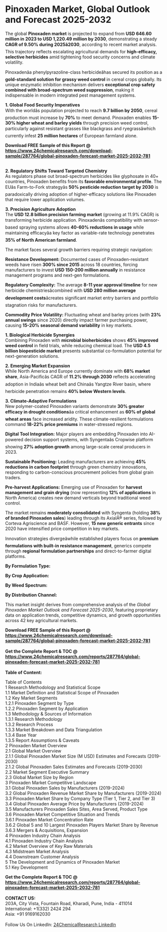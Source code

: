 <h1>Pinoxaden Market, Global Outlook and Forecast 2025-2032</h1><p>The global <strong>Pinoxaden market</strong> is projected to expand from <strong>USD 646.60 million in 2023 to USD 1,220.49 million by 2030</strong>, demonstrating a steady <strong>CAGR of 9.50% during 2025â2030</strong>, according to recent market analysis. This trajectory reflects escalating agricultural demands for <strong>high-efficacy, selective herbicides</strong> amid tightening food security concerns and climate volatility.</p><p>Pinoxadenâa phenylpyrazoline-class herbicideâhas secured its position as a <strong>gold-standard solution for grassy weed control</strong> in cereal crops globally. Its unique enzymatic inhibition mechanism delivers <strong>exceptional crop safety combined with broad-spectrum weed suppression</strong>, making it indispensable in modern integrated pest management systems.</p><p><strong>1. Global Food Security Imperatives</strong><br>
With the worldâs population projected to reach <strong>9.7 billion by 2050</strong>, cereal production must increase by <strong>70%</strong> to meet demand. Pinoxaden enables <strong>15-30% higher wheat and barley yields</strong> through precision weed control, particularly against resistant grasses like blackgrass and ryegrassâwhich currently infest <strong>25 million hectares</strong> of European farmland alone.</p><div><b>Download FREE Sample of this Report @ 
            <a href="https://www.24chemicalresearch.com/download-sample/287764/global-pinoxaden-forecast-market-2025-2032-781">
            https://www.24chemicalresearch.com/download-sample/287764/global-pinoxaden-forecast-market-2025-2032-781</a></b></div><br><p><strong>2. Regulatory Shifts Toward Targeted Chemistry</strong><br>
As regulators phase out broad-spectrum herbicides like glyphosate in 40+ countries, Pinoxaden benefits from its <strong>favorable environmental profile</strong>. The EUâs Farm-to-Fork strategyâs <strong>50% pesticide reduction target by 2030</strong> is paradoxically driving adoption of higher-efficacy solutions like Pinoxaden that require lower application volumes.</p><p><strong>3. Precision Agriculture Adoption</strong><br>
The <strong>USD 12.8 billion precision farming market</strong> (growing at 11.9% CAGR) is transforming herbicide application. Pinoxadenâs compatibility with sensor-based spraying systems allows <strong>40-60% reductions in usage</strong> while maintaining efficacyâa key factor as variable-rate technology penetrates <strong>35% of North American farmland</strong>.</p><p>The market faces several growth barriers requiring strategic navigation:</p><p><strong>Resistance Development:</strong> Documented cases of Pinoxaden-resistant weeds have risen <strong>300% since 2015</strong> across 18 countries, forcing manufacturers to invest <strong>USD 150-200 million annually</strong> in resistance management programs and next-gen formulations.</p><p><strong>Regulatory Complexity:</strong> The average <strong>8-11 year approval timeline</strong> for new herbicide chemistriesâcombined with <strong>USD 280 million average development costs</strong>âcreates significant market entry barriers and portfolio stagnation risks for manufacturers.</p><p><strong>Commodity Price Volatility:</strong> Fluctuating wheat and barley prices (with <strong>23% annual swings</strong> since 2020) directly impact farmer purchasing power, causing <strong>15-20% seasonal demand variability</strong> in key markets.</p><p><strong>1. Biological Herbicide Synergies</strong><br>
Combining Pinoxaden with <strong>microbial bioherbicides</strong> shows <strong>45% improved weed control</strong> in field trials, while reducing chemical load. The <strong>USD 4.5 billion biopesticide market</strong> presents substantial co-formulation potential for next-generation solutions.</p><p><strong>2. Emerging Market Expansion</strong><br>
While North America and Europe currently dominate with <strong>68% market share</strong>, Asia-Pacificâs CAGR of <strong>11.2% through 2030</strong> reflects accelerating adoption in Indiaâs wheat belt and Chinaâs Yangtze River basin, where herbicide penetration remains <strong>40% below Western levels</strong>.</p><p><strong>3. Climate-Adaptive Formulations</strong><br>
New polymer-coated Pinoxaden variants demonstrate <strong>30% greater efficacy in drought conditions</strong>âa critical enhancement as <strong>60% of global wheat areas</strong> face increased aridity. These climate-resilient formulations command <strong>18-22% price premiums</strong> in water-stressed regions.</p><p><strong>Digital Tool Integration:</strong> Major players are embedding Pinoxaden into AI-powered decision support systems, with Syngentaâs Cropwise platform showing <strong>27% adoption growth</strong> among large-scale cereal producers in 2023.</p><p><strong>Sustainable Positioning:</strong> Leading manufacturers are achieving <strong>45% reductions in carbon footprint</strong> through green chemistry innovations, responding to carbon-conscious procurement policies from global grain traders.</p><p><strong>Pre-harvest Applications:</strong> Emerging use of Pinoxaden for <strong>harvest management and grain drying</strong> (now representing <strong>12% of applications</strong> in North America) creates new demand verticals beyond traditional weed control.</p><p>The market remains <strong>moderately consolidated</strong> with Syngenta (holding <strong>38% of branded Pinoxaden sales</strong>) leading through its AxialÂ® series, followed by Corteva Agriscience and BASF. However, <strong>15 new generic entrants</strong> since 2020 have intensified price competition in key markets.</p><p>Innovation strategies divergeâwhile established players focus on <strong>premium formulations with built-in resistance management</strong>, generics compete through <strong>regional formulation partnerships</strong> and direct-to-farmer digital platforms.</p><p><strong>By Formulation Type:</strong></p><p><strong>By Crop Application:</strong></p><p><strong>By Weed Spectrum:</strong></p><p><strong>By Distribution Channel:</strong></p><p>This market insight derives from comprehensive analysis of the <em>Global Pinoxaden Market Outlook and Forecast 2025-2030</em>, featuring proprietary data on application trends, competitive dynamics, and growth opportunities across 42 key agricultural markets.</p><div><b>Download FREE Sample of this Report @ 
            <a href="https://www.24chemicalresearch.com/download-sample/287764/global-pinoxaden-forecast-market-2025-2032-781">
            https://www.24chemicalresearch.com/download-sample/287764/global-pinoxaden-forecast-market-2025-2032-781</a></b></div><br><div><b>Get the Complete Report & TOC @ 
            <a href="https://www.24chemicalresearch.com/reports/287764/global-pinoxaden-forecast-market-2025-2032-781">
            https://www.24chemicalresearch.com/reports/287764/global-pinoxaden-forecast-market-2025-2032-781</a></b></div><br>
            <b>Table of Content:</b><p>Table of Contents<br />
1 Research Methodology and Statistical Scope<br />
1.1 Market Definition and Statistical Scope of Pinoxaden<br />
1.2 Key Market Segments<br />
1.2.1 Pinoxaden Segment by Type<br />
1.2.2 Pinoxaden Segment by Application<br />
1.3 Methodology & Sources of Information<br />
1.3.1 Research Methodology<br />
1.3.2 Research Process<br />
1.3.3 Market Breakdown and Data Triangulation<br />
1.3.4 Base Year<br />
1.3.5 Report Assumptions & Caveats<br />
2 Pinoxaden Market Overview<br />
2.1 Global Market Overview<br />
2.1.1 Global Pinoxaden Market Size (M USD) Estimates and Forecasts (2019-2030)<br />
2.1.2 Global Pinoxaden Sales Estimates and Forecasts (2019-2030)<br />
2.2 Market Segment Executive Summary<br />
2.3 Global Market Size by Region<br />
3 Pinoxaden Market Competitive Landscape<br />
3.1 Global Pinoxaden Sales by Manufacturers (2019-2024)<br />
3.2 Global Pinoxaden Revenue Market Share by Manufacturers (2019-2024)<br />
3.3 Pinoxaden Market Share by Company Type (Tier 1, Tier 2, and Tier 3)<br />
3.4 Global Pinoxaden Average Price by Manufacturers (2019-2024)<br />
3.5 Manufacturers Pinoxaden Sales Sites, Area Served, Product Type<br />
3.6 Pinoxaden Market Competitive Situation and Trends<br />
3.6.1 Pinoxaden Market Concentration Rate<br />
3.6.2 Global 5 and 10 Largest Pinoxaden Players Market Share by Revenue<br />
3.6.3 Mergers & Acquisitions, Expansion<br />
4 Pinoxaden Industry Chain Analysis<br />
4.1 Pinoxaden Industry Chain Analysis<br />
4.2 Market Overview of Key Raw Materials<br />
4.3 Midstream Market Analysis<br />
4.4 Downstream Customer Analysis<br />
5 The Development and Dynamics of Pinoxaden Market <br />
5.1 Key Development</p><div><b>Get the Complete Report & TOC @ 
            <a href="https://www.24chemicalresearch.com/reports/287764/global-pinoxaden-forecast-market-2025-2032-781">
            https://www.24chemicalresearch.com/reports/287764/global-pinoxaden-forecast-market-2025-2032-781</a></b></div><br><b>CONTACT US:</b><br>
            203A, City Vista, Fountain Road, Kharadi, Pune, India - 411014<br>
            International: +1(332) 2424 294<br>
            Asia: +91 9169162030 <br><br>
            Follow Us On LinkedIn: <a href="https://www.linkedin.com/company/24chemicalresearch/">24ChemicalResearch LinkedIn</a>
